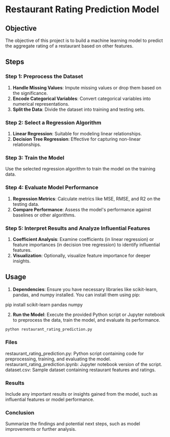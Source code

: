 # Restaurant Rating Prediction Model

## Objective
The objective of this project is to build a machine learning model to predict the aggregate rating of a restaurant based on other features.

## Steps

### Step 1: Preprocess the Dataset
1. **Handle Missing Values**: Impute missing values or drop them based on the significance.
2. **Encode Categorical Variables**: Convert categorical variables into numerical representations.
3. **Split the Data**: Divide the dataset into training and testing sets.

### Step 2: Select a Regression Algorithm
1. **Linear Regression**: Suitable for modeling linear relationships.
2. **Decision Tree Regression**: Effective for capturing non-linear relationships.

### Step 3: Train the Model
Use the selected regression algorithm to train the model on the training data.

### Step 4: Evaluate Model Performance
1. **Regression Metrics**: Calculate metrics like MSE, RMSE, and R2 on the testing data.
2. **Compare Performance**: Assess the model's performance against baselines or other algorithms.

### Step 5: Interpret Results and Analyze Influential Features
1. **Coefficient Analysis**: Examine coefficients (in linear regression) or feature importances (in decision tree regression) to identify influential features.
2. **Visualization**: Optionally, visualize feature importance for deeper insights.

## Usage
1. **Dependencies**: Ensure you have necessary libraries like scikit-learn, pandas, and numpy installed. You can install them using pip:


pip install scikit-learn pandas numpy


2. **Run the Model**: Execute the provided Python script or Jupyter notebook to preprocess the data, train the model, and evaluate its performance.

```bash
python restaurant_rating_prediction.py
```

### Files
restaurant_rating_prediction.py: Python script containing code for preprocessing, training, and evaluating the model.
restaurant_rating_prediction.ipynb: Jupyter notebook version of the script.
dataset.csv: Sample dataset containing restaurant features and ratings.

### Results
Include any important results or insights gained from the model, such as influential features or model performance.

### Conclusion
Summarize the findings and potential next steps, such as model improvements or further analysis.

